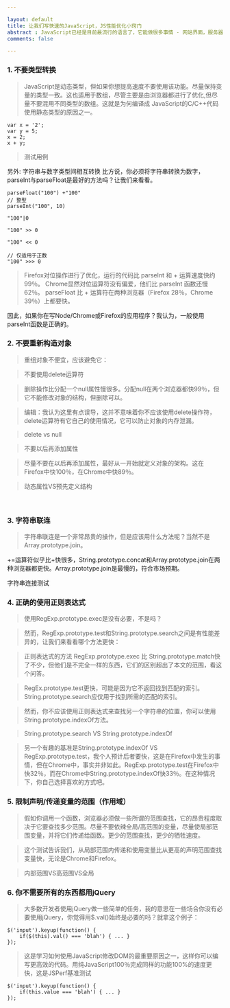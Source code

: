 ```yaml
---

layout: default
title: 让我们写快速的JavaScript，JS性能优化小窍门
abstract : JavaScript已经是目前最流行的语言了，它能做很多事情 - 网站界面，服务器端，游戏 ，操作系统 ，机器人 等等很多很多, 本文讲几点编写JavaScript代码时候应注意的性能问题。
comments: false

---
```

### 1. 不要类型转换

> JavaScript是动态类型，但如果你想提高速度不要使用该功能。尽量保持变量的类型一致。这也适用于数组，尽管主要是由浏览器都进行了优化,但尽量不要混用不同类型的数组。这就是为何编译成 
JavaScript的C/C++代码使用静态类型的原因之一。

    var x = '2';
	var y = 5;
	x = 2;
	x + y;


>测试用例

另外: 字符串与数字类型间相互转换
比方说，你必须将字符串转换为数字，parseInt与parseFloat是最好的方法吗？让我们来看看。
	
	parseFloat("100") +"100"	
	// 整型
	parseInt("100", 10)
	
	"100"|0
	
	"100" >> 0
	
	"100" << 0
	
	// 仅适用于正数
	"100" >>> 0

> Firefox对位操作进行了优化，运行的代码比 parseInt 和 + 运算速度快约99％。
> Chrome显然对位运算符没有偏爱，他们比 parseInt 函数还慢62％。
> parseFloat 比 + 运算符在两种浏览器（Firefox 28％，Chrome 39％）上都要快。

因此，如果你在写Node/Chrome或Firefox的应用程序？我认为，一般使用parseInt函数是正确的。


### 2. 不要重新构造对象

> 重组对象不便宜，应该避免它：

> 不要使用delete运算符

> 删除操作比分配一个null属性慢很多。分配null在两个浏览器都快99％，但它不能修改对象的结构，但删除可以。

> 编辑：我认为这里有点误导，这并不意味着你不应该使用delete操作符，delete运算符有它自己的使用情况，它可以防止对象的内存泄漏。

> delete vs null

> 不要以后再添加属性

> 尽量不要在以后再添加属性，最好从一开始就定义对象的架构。这在Firefox中快100％，在Chrome中快89％。

> 动态属性VS预先定义结构

　　
### 3. 字符串联连

> 字符串联连是一个非常昂贵的操作，但是应该用什么方法呢？当然不是Array.prototype.join。

+=运算符似乎比+快很多，String.prototype.concat和Array.prototype.join在两种浏览器都更快。Array.prototype.join是最慢的，符合市场预期。

字符串连接测试

### 4. 正确的使用正则表达式

> 使用RegExp.prototype.exec是没有必要，不是吗？

> 然而，RegExp.prototype.test和String.prototype.search之间是有性能差异的，让我们来看看哪个方法更快：

> 正则表达式的方法 RegExp.prototype.exec 比 String.prototype.match快了不少，但他们是不完全一样的东西，它们的区别超出了本文的范围，看这个问答。

> RegEx.prototype.test更快，可能是因为它不返回找到匹配的索引。 
> String.prototype.search应仅用于找到所需的匹配的索引。

> 然而，你不应该使用正则表达式来查找另一个字符串的位置，你可以使用String.prototype.indexOf方法。

> String.prototype.search  VS String.prototype.indexOf

> 另一个有趣的基准是String.prototype.indexOf VS RegExp.prototype.test，我个人预计后者要快，这是在Firefox中发生的事情，但在Chrome中，事实并非如此。RegExp.prototype.test在Firefox中快32％，而在Chrome中String.prototype.indexOf快33％。在这种情况下，你自己选择喜欢的方式吧。

### 5. 限制声明/传递变量的范围（作用域）

> 假如你调用一个函数，浏览器必须做一些所谓的范围查找，它的昂贵程度取决于它要查找多少范围。尽量不要依辣全局/高范围的变量，尽量使局部范围变量，并将它们传递给函数。更少的范围查找，更少的牺牲速度。

> 这个测试告诉我们，从局部范围内传递和使用变量比从更高的声明范围查找变量快，无论是Chrome和Firefox。

> 内部范围VS高范围VS全局

### 6. 你不需要所有的东西都用jQuery

> 大多数开发者使用jQuery做一些简单的任务，我的意思在一些场合你没有必要使用jQuery，你觉得用$.val()始终是必要的吗？就拿这个例子：

	$('input').keyup(function() {
		if($(this).val() === 'blah') { ... }
	});

> 这是学习如何使用JavaScript修改DOM的最重要原因之一，这样你可以编写更高效的代码。用纯JavaScript100％完成同样的功能100%的速度更快，这是JSPerf基准测试

	$('input').keyup(function() {
		if(this.value === 'blah') { ... }
	});